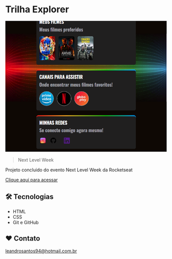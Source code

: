 # Trilha Explorer 

![preview](./.github/preview.png)
>Next Level Week

Projeto concluido do evento Next Level Week da Rocketseat


[Clique aqui para acessar](https://leandrosantoss94.github.io/NLW/)

## 🛠 Tecnologias

- HTML
- CSS
- Git e GitHub

## ❤ Contato

leandrosantos94@hotmail.com.br